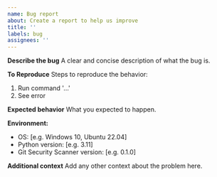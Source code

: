 ```yaml
---
name: Bug report
about: Create a report to help us improve
title: ''
labels: bug
assignees: ''
---
```


**Describe the bug**
A clear and concise description of what the bug is.

**To Reproduce**
Steps to reproduce the behavior:
1. Run command '...'
2. See error

**Expected behavior**
What you expected to happen.

**Environment:**
 - OS: [e.g. Windows 10, Ubuntu 22.04]
 - Python version: [e.g. 3.11]
 - Git Security Scanner version: [e.g. 0.1.0]

**Additional context**
Add any other context about the problem here.